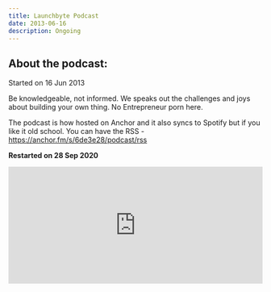 ```yaml
---
title: Launchbyte Podcast
date: 2013-06-16
description: Ongoing
---
```

## About the podcast:

Started on 16 Jun 2013

Be knowledgeable, not informed. We speaks out the challenges and joys about building your own thing. No Entrepreneur porn here.

The podcast is how hosted on Anchor and it also syncs to Spotify but if you like it old school. You can have the RSS - https://anchor.fm/s/6de3e28/podcast/rss

**Restarted on 28 Sep 2020**

<iframe src="https://open.spotify.com/embed-podcast/show/5GC9w80BbVGt65Lu04xOjK" width="100%" height="232" frameborder="0" allowtransparency="true" allow="encrypted-media"></iframe>